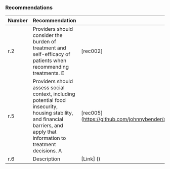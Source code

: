 ### Recommendations

Number | Recommendation | Link
------ | -------------- | ----
r.2 | Providers should consider the burden of treatment and self-efficacy of patients when recommending treatments. E | [rec002]
r.5 | Providers should assess social context, including potential food insecurity, housing stability, and financial barriers, and apply that information to treatment decisions. A | [rec005] (https://github.com/johnnybender/adastandards2017/blob/master/recommendations/rec005.md)
r.6 | Description | [Link] ()
